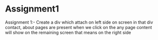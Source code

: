 # Assignment1

Assignment 1:- Create a div which attach on left side on screen in that div contact, about pages are present when we click on the any page content will show on the remaining screen that means on the right side
